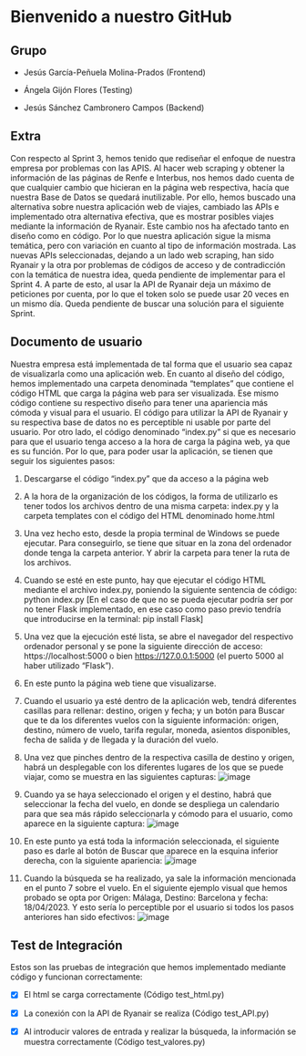 # Bienvenido a nuestro GitHub

## Grupo

* Jesús García-Peñuela Molina-Prados (Frontend)

* Ángela Gijón Flores (Testing)

* Jesús Sánchez Cambronero Campos (Backend)

## Extra

Con respecto al Sprint 3, hemos tenido que rediseñar el enfoque de nuestra empresa por problemas con las APIS. Al hacer web scraping y obtener la información de las páginas de Renfe e Interbus, nos hemos dado cuenta de que cualquier cambio que hicieran en la página web respectiva, hacía que nuestra Base de Datos se quedará inutilizable. 
Por ello, hemos buscado una alternativa sobre nuestra aplicación web de viajes, cambiado las APIs e implementado otra alternativa efectiva, que es mostrar posibles viajes mediante la información de Ryanair. 
Este cambio nos ha afectado tanto en diseño como en código. Por lo que nuestra aplicación sigue la misma temática, pero con variación en cuanto al tipo de información mostrada. 
Las nuevas APIs seleccionadas, dejando a un lado web scraping, han sido Ryanair y la otra por problemas de códigos de acceso y de contradicción con la temática de nuestra idea, queda pendiente de implementar para el Sprint 4.
A parte de esto, al usar la API de Ryanair deja un máximo de peticiones por cuenta, por lo que el token solo se puede usar 20 veces en un mismo día. Queda pendiente de buscar una solución para el siguiente Sprint. 


## Documento de usuario

Nuestra empresa está implementada de tal forma que el usuario sea capaz de visualizarla como una aplicación web. 
En cuanto al diseño del código, hemos implementado una carpeta denominada “templates” que contiene el código HTML que carga la página web para ser visualizada. Ese mismo código contiene su respectivo diseño para tener una apariencia más cómoda y visual para el usuario. 
El código para utilizar la API de Ryanair y su respectiva base de datos no es perceptible ni usable por parte del usuario. 
Por otro lado, el código denominado “index.py” si que es necesario para que el usuario tenga acceso a la hora de carga la página web, ya que es su función. 
Por lo que, para poder usar la aplicación, se tienen que seguir los siguientes pasos: 
1.	Descargarse el código “index.py” que da acceso a la página web
2.	A la hora de la organización de los códigos, la forma de utilizarlo es tener todos los archivos dentro de una misma carpeta: index.py y la carpeta templates con el código del HTML denominado home.html
3.	Una vez hecho esto, desde la propia terminal de Windows se puede ejecutar. Para conseguirlo, se tiene que situar en la zona del ordenador donde tenga la carpeta anterior. Y abrir la carpeta para tener la ruta de los archivos. 
4.	Cuando se esté en este punto, hay que ejecutar el código HTML mediante el archivo index.py, poniendo la siguiente sentencia de código: python index.py
[En el caso de que no se pueda ejecutar podría ser por no tener Flask implementado, en ese caso como paso previo tendría que introducirse en la terminal: pip install Flask]
5.	Una vez que la ejecución esté lista, se abre el navegador del respectivo ordenador personal y se pone la siguiente dirección de acceso: https://localhost:5000 o bien https://127.0.0.1:5000 (el puerto 5000 al haber utilizado “Flask”).
6.	En este punto la página web tiene que visualizarse. 
7.	Cuando el usuario ya esté dentro de la aplicación web, tendrá diferentes casillas para rellenar: destino, origen y fecha; y un botón para Buscar que te da los diferentes vuelos con la siguiente información: origen, destino, número de vuelo, tarifa regular, moneda, asientos disponibles, fecha de salida y de llegada y la duración del vuelo. 
8.	Una vez que pinches dentro de la respectiva casilla de destino y origen, habrá un desplegable con los diferentes lugares de los que se puede viajar, como se muestra en las siguientes capturas: 
 ![image](https://user-images.githubusercontent.com/91559952/231840861-92bde736-d637-4eec-bd82-8313026800e5.png)

9.	Cuando ya se haya seleccionado el origen y el destino, habrá que seleccionar la fecha del vuelo, en donde se despliega un calendario para que sea más rápido seleccionarla y cómodo para el usuario, como aparece en la siguiente captura: 
 ![image](https://user-images.githubusercontent.com/91559952/231840915-15920a81-6e20-4547-9f98-00b503c4a866.png)

10.	En este punto ya está toda la información seleccionada, el siguiente paso es darle al botón de Buscar que aparece en la esquina inferior derecha, con la siguiente apariencia: 
 ![image](https://user-images.githubusercontent.com/91559952/231840952-08e19602-9201-413b-819c-3fb321e34739.png)

11.	Cuando la búsqueda se ha realizado, ya sale la información mencionada en el punto 7 sobre el vuelo. En el siguiente ejemplo visual que hemos probado se opta por Origen: Málaga, Destino: Barcelona y fecha: 18/04/2023. Y esto sería lo perceptible por el usuario si todos los pasos anteriores han sido efectivos: 
![image](https://user-images.githubusercontent.com/91559952/231840994-210c0c3c-0a77-4158-ab8b-e1201d896a00.png)

 
## Test de Integración

Estos son las pruebas de integración que hemos implementado mediante código y funcionan correctamente: 
- [x] El html se carga correctamente (Código test_html.py)
- [x] La conexión con la API de Ryanair se realiza (Código test_API.py)
- [x] Al introducir valores de entrada y realizar la búsqueda, la información se muestra correctamente (Código test_valores.py)

